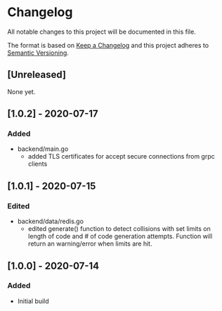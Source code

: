 # Changelog
All notable changes to this project will be documented in this file.

The format is based on [Keep a Changelog](http://keepachangelog.com/en/1.0.0/)
and this project adheres to [Semantic Versioning](http://semver.org/spec/v2.0.0.html).

## [Unreleased]
None yet.

## [1.0.2] - 2020-07-17
### Added
- backend/main.go
  - added TLS certificates for accept secure connections from grpc clients

## [1.0.1] - 2020-07-15
### Edited
- backend/data/redis.go
  - edited generate() function to detect collisions with set limits on length of code and # of code generation attempts.  Function will return an warning/error when limits are hit.

## [1.0.0] - 2020-07-14
### Added
- Initial build